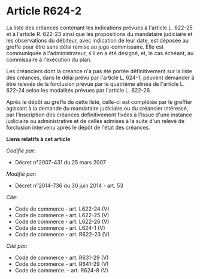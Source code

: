 # Article R624-2

La liste des créances contenant les indications prévues à l'article L. 622-25 et à l'article R. 622-23 ainsi que les
propositions du mandataire judiciaire et les observations du débiteur, avec indication de leur date, est déposée au greffe
pour être sans délai remise au juge-commissaire. Elle est communiquée à l'administrateur, s'il en a été désigné, et, le cas
échéant, au commissaire à l'exécution du plan. 

Les créanciers dont la créance n'a pas été portée définitivement sur la liste des créances, dans le délai prévu par l'article
L. 624-1, peuvent demander à être relevés de la forclusion prévue par le quatrième alinéa de l'article L. 622-24 selon les
modalités prévues par l'article L. 622-26. 

Après le dépôt au greffe de cette liste, celle-ci est complétée par le greffier agissant à la demande du mandataire
judiciaire ou du créancier intéressé, par l'inscription des créances définitivement fixées à l'issue d'une instance
judiciaire ou administrative et de celles admises à la suite d'un relevé de forclusion intervenu après le dépôt de l'état des
créances.

**Liens relatifs à cet article**

_Codifié par_:

  - Décret n°2007-431 du 25 mars 2007

_Modifié par_:

  - Décret n°2014-736 du 30 juin 2014 - art. 53

_Cite_:

  - Code de commerce - art. L622-24 (V)
  - Code de commerce - art. L622-25 (V)
  - Code de commerce - art. L622-26 (V)
  - Code de commerce - art. L624-1 (V)
  - Code de commerce - art. R622-23 (V)

_Cité par_:

  - Code de commerce - art. R631-29 (V)
  - Code de commerce - art. R641-29 (V)
  - Code de commerce. - art. R624-8 (V)
